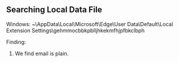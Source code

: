 ## Searching Local Data File

Windows: ~\AppData\Local\Microsoft\Edge\User Data\Default\Local Extension Settings\gehmmocbbkpblljhkekmfhjpfbkclbph

Finding:

1. We find email is plain.